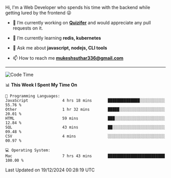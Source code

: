 Hi, I'm a Web Developer who spends his time with the backend while getting lured by the frontend 😜

- 🔭 I’m currently working on **[Quizifer](https://github.com/SutharMukesh/Quizifer/)** and would appreciate any pull requests on it.

- 🌱 I’m currently learning **redis, kubernetes**

- 💬 Ask me about **javascript, nodejs, CLI tools**

- 📫 How to reach me **mukeshsuthar336@gmail.com**

---
<!--START_SECTION:waka-->
![Code Time](http://img.shields.io/badge/Code%20Time-3%2C208%20hrs%2023%20mins-blue)

📊 **This Week I Spent My Time On** 

```text
💬 Programming Languages: 
JavaScript               4 hrs 18 mins       ██████████████░░░░░░░░░░░   55.76 % 
Other                    1 hr 32 mins        █████░░░░░░░░░░░░░░░░░░░░   20.01 % 
HTML                     59 mins             ███░░░░░░░░░░░░░░░░░░░░░░   12.84 % 
SQL                      43 mins             ██░░░░░░░░░░░░░░░░░░░░░░░   09.48 % 
CSV                      4 mins              ░░░░░░░░░░░░░░░░░░░░░░░░░   00.97 % 

💻 Operating System: 
Mac                      7 hrs 43 mins       █████████████████████████   100.00 % 
```


 Last Updated on 19/12/2024 00:28:19 UTC
<!--END_SECTION:waka-->
